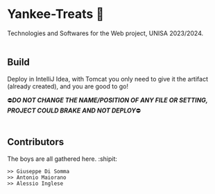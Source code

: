 # Yankee-Treats :candy:
Technologies and Softwares for the Web project, UNISA 2023/2024.
<br>
<br>

## Build
Deploy in IntelliJ Idea, with Tomcat you only need to give it the artifact (already created), and you are good to go!

:no_entry:***DO NOT CHANGE THE NAME/POSITION OF ANY FILE OR SETTING, PROJECT COULD BRAKE AND NOT DEPLOY***:no_entry:
<br>
<br>


## Contributors
The boys are all gathered here. :shipit:
```
>> Giuseppe Di Somma
>> Antonio Maiorano
>> Alessio Inglese
```
